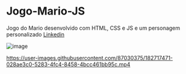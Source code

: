 # Jogo-Mario-JS
Jogo do Mario desenvolvido com HTML, CSS e JS e um personagem personalizado <a href="https://www.linkedin.com/in/jo%C3%A3oenrique/">Linkedin</a>

![image](https://user-images.githubusercontent.com/87030375/182716742-d3e7869e-b30b-45dd-9311-ebf3b83d9f26.png)

https://user-images.githubusercontent.com/87030375/182717471-028ae3c0-5283-4fc4-8458-4bcc461bb95c.mp4

